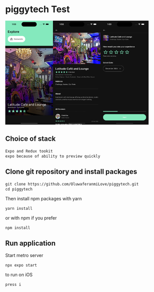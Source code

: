 # piggytech Test

<img src="./src/assets/Simulator Screenshot - iPhone 15 Pro - 2024-12-12 at 13.58.49.png" width="30%" height="30%"><img src="./src/assets/Simulator Screenshot - iPhone 15 Pro - 2024-12-12 at 13.58.58.png" width="30%" height="30%"><img src="./src/assets/Simulator Screenshot - iPhone 15 Pro - 2024-12-12 at 13.59.04.png" width="30%" height="30%">

## Choice of stack

    Expo and Redux tookit
    expo because of ability to preview quickly

## Clone git repository and install packages

    git clone https://github.com/OluwaferanmiLove/piggytech.git
    cd piggytech

Then install npm packages with yarn

    yarn install

or with npm if you prefer

    npm install

## Run application

Start metro server

    npx expo start

to run on iOS

    press i